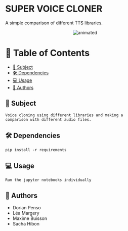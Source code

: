 # SUPER VOICE CLONER

A simple comparison of different TTS libraries.


<p align="center">
  <img src="https://media.giphy.com/media/v1.Y2lkPTc5MGI3NjExNmNsdnBud2FreHpzNmc5Ym5jOGhncTM0eGNlMndtbmlrb2xrYzlybyZlcD12MV9naWZzX3NlYXJjaCZjdD1n/PxSFAnuubLkSA/giphy.gif" alt="animated" />
</p>
<!--  -->


<!-- TABLE OF CONTENTS -->
# 📗 Table of Contents
- [🚀 Subject](#subject)
- [🛠 Dependencies](#dependencies)
- [💻 Usage](#usage)
- [👥 Authors](#authors)


## 🚀 Subject <a name="subject"></a>
    Voice cloning using different libraries and making a
    comparison with different audio files.


## 🛠 Dependencies <a name="dependencies"></a>
    pip install -r requirements

    
## 💻 Usage <a name="usage"></a>
    Run the jupyter notebooks individually


## 👥 Authors <a name="authors"></a>
- Dorian Penso
- Léa Margery
- Maxime Buisson
- Sacha Hibon
